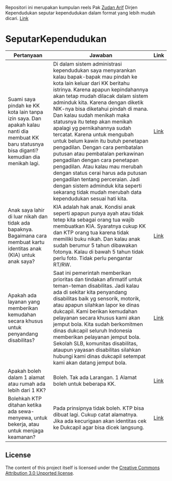 Repositori ini merupakan kumpulan reels Pak [Zudan Arif](https://www.instagram.com/zudanarifofficial)  Dirjen Kependudukan
seputar kependudukan dalam format yang lebih mudah dicari. [Link](https://www.instagram.com/reel/ChYnyuJFutr/)
# SeputarKependudukan

| Pertanyaan   | Jawaban   | Link |
| -- | -- | -- |
| Suami saya pindah ke KK kota lain tanpa izin saya. Dan apakah kalau nanti dia membuat KK baru statusnya bisa diganti? kemudian dia menikah lagi. | Di dalam sistem administrasi kependudukan saya menyarankan kalau bapak-bapak mau pindah ke kota lain keluar dari KK beritahu istrinya. Karena apapun kepindahannya akan tetap mudah dilacak dalam sistem adminduk kita. Karena dengan diketik NIK-nya bisa diketahui pindah di mana. Dan kalau sudah menikah maka statusnya itu tetep akan menikah apalagi yg pernikahannya sudah tercatat. Karena untuk mengubah untuk belum kawin itu butuh penetapan pengadilan. Dengan cara pembatalan putusan atau pembatalan perkawinan pengadilan dengan cara penetapan pengadilan. Atau kalau mau merubah dengan status cerai harus ada putusan pengadilan tentang perceraian. Jadi dengan sistem adminduk kita seperti sekarang tidak mudah merubah data kependudukan sesuai hati kita. | [Link](https://www.instagram.com/reel/ChYnyuJFutr/)
| Anak saya lahir di luar nikah dan tidak ada bapaknya. Bagaimana cara membuat kartu identitas anak (KIA) untuk anak saya? | KIA adalah hak anak. Kondisi anak seperti apapun punya ayah atau tidak tetep kita sebagai orang tua wajib membuatkan KIA. Syaratnya cukup KK dan KTP orang tua karena tidak memiliki buku nikah. Dan kalau anak sudah berumur 5 tahun dibawakan fotonya. Kalau di bawah 5 tahun tidak perlu foto. Tidak perlu pengantar RT/RW. | [Link](https://www.instagram.com/reel/ChYnnUxFHbe/)
| Apakah ada layanan yang memberikan kemudahan secara khusus untuk penyandang disabilitas? |Saat ini pemerintah memberikan prioritas dan tindakan afirmatif untuk teman-teman disabilitas. Jadi kalau ada di sekitar kita penyandang disabilitas baik yg sensorik, motorik, atau apapun silahkan lapor ke dinas dukcapil. Kami berikan kemudahan pelayanan secara khusus kami akan jemput bola. Kita sudah berkomitmen dinas dukcapil seluruh Indonesia memberikan pelayanan jemput bola. Sekolah SLB, komunitas disabilitas, ataupun yayasan disabilitas silahkan hubungi kami dinas dukcapil setempat kami akan datang jemput bola. | [Link](https://www.instagram.com/reel/ChG4z0lFmic)
| Apakah boleh dalam 1 alamat atau rumah ada lebih dari 1 KK? | Boleh. Tak ada Larangan. 1 Alamat boleh untuk beberapa KK.| [Link](https://www.instagram.com/reel/ChG4rHIFRkX/)
| Bolehkah KTP ditahan ketika ada sewa-menyewa, untuk bekerja, atau untuk menjaga keamanan? | Pada prinsipnya tidak boleh. KTP bisa dibuat lagi. Cukup catat alamatnya. Jika ada kecurigaan akan identitas cek ke Dukcapil agar bisa dicek langsung.| [Link](https://www.instagram.com/p/CGAK7SQFmWL/)

## License

The content of this project itself is licensed under the [Creative Commons Attribution 3.0 Unported license](https://creativecommons.org/licenses/by/3.0/).
